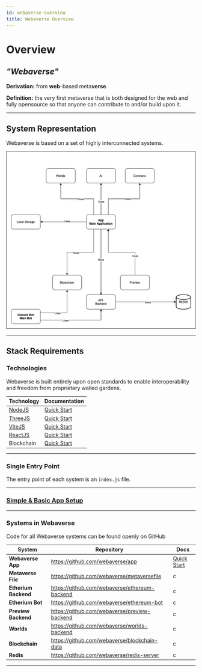 ```yaml
---
id: webaverse-overview
title: Webaverse Overview
---
```


# Overview

## *"Webaverse"* 
**Derivation:** from **web**-based meta**verse**. 

**Definition:** the very first metaverse that is both designed for the web and fully opensource so that anyone can contribute to and/or build upon it.

---


## System Representation

Webaverse is based on a set of highly interconnected systems.

![enter image description here](/img/Network-Diagram-drawio.png)
  
---

## Stack Requirements

### Technologies

Webaverse is built entirely upon open standards to enable interoperability and freedom from proprietary walled gardens.


| 	Technology  | Documentation   |
|--|--|
| [NodeJS](https://nodejs.org/) | [Quick Start](https://nodejs.org/en/docs/guides/getting-started-guide/) |
|[ThreeJS](https://threejs.org/)|[Quick Start](https://threejs.org/docs/#manual/en/introduction/Creating-a-scene)|
|[ViteJS](https://vitejs.dev/)|[Quick Start](https://vitejs.dev/guide/)|
|[ReactJS](https://reactjs.org/)|[Quick Start](https://reactjs.org/docs/getting-started.html)|
|Blockchain| [Quick Start](https://ethereum.org/uk/developers/tutorials/hello-world-smart-contract/) |

---

### Single Entry Point

The entry point of each system is an `index.js` file.

---

### [Simple & Basic App Setup](./app/app-quickstart) 

---


### Systems in Webaverse

Code for all Webaverse systems can be found openly on GitHub 

| 	System  | Repository   | Docs |
|--|--|--|
| **Webaverse App** | https://github.com/webaverse/app | [Quick Start](./app/app-quickstart) |
| **Metaverse File** | https://github.com/webaverse/metaversefile | c |
| **Etherium Backend** | https://github.com/webaverse/ethereum-backend | c |
| **Etherium Bot** | https://github.com/webaverse/ethereum-bot | c |
| **Preview Backend** | https://github.com/webaverse/preview-backend | c |
| **Worlds** | https://github.com/webaverse/worlds-backend | c |
| **Blockchain** | https://github.com/webaverse/blockchain-data | c |
| **Redis** | https://github.com/webaverse/redis-server | c |

---